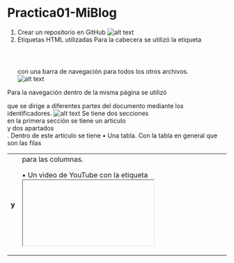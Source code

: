 # Practica01-MiBlog
1. Crear un repositorio en GitHub
![alt text](https://raw.githubusercontent.com/Sterling01/Practica01-MiBlog/master/informe/aa.png)
2. Etiquetas HTML utilizadas
Para la cabecera se utilizó la etiqueta <header></header> con una barra de navegación para todos los otros archivos.<br />
![alt text](https://github.com/Sterling01/Practica01-MiBlog/blob/master/informe/b.png?raw=true)

Para la navegación dentro de la misma página se utilizó <nav></nav> que se dirige a diferentes partes del documento mediante los identificadores.
![alt text](https://github.com/Sterling01/Practica01-MiBlog/blob/master/informe/c.png?raw=true)
Se tiene dos secciones <section></section> en la primera sección se tiene un articulo <article></article> y dos apartados <aside></aside>.  Dentro de este artículo se tiene
•	Una tabla. Con <table> la tabla en general <tr> que son las filas <th> y <td> para las columnas.
 
•	Un video de YouTube con la etiqueta <iframe>
 
•	Listas ordenada y desordenadas. La lista ordenada con <ul> y la ordenada con <ol>.
 
•	Cinco etiquetas de texto
<strong></strong> - <br /> - <em></em> - <time></time> - <i></i>

Imágenes dentro de cada articulo
 
Segunda sección con un apartado <aside></aside>
 
Pie de página con información del estudiante con <footer></footer>
 

3. Estructuración de la pagina
•	Header con navegación
 
 
•	Navegación dentro de la pagina
 




•	Sección con tabla, video, lista ordenada y desordenada
 
•	Sección 2
 
•	Footer con información personal 
4. Validación de las páginas
•	Index.html
 



•	Formula1.html
 
•	Nascar.html
 
•	Dakar.html
 
•	MotoGP.html
 
•	Acercade.html 
